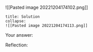 ![[Pasted image 20221204174102.png]]


```ad-note
title: Solution
collapse:
![[Pasted image 20221204174113.png]]

```

Your answer:

Reflection:
